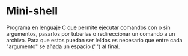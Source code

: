 # Mini-shell
Programa en lenguaje C que permite ejecutar comandos con o sin argumentos, pasarlos por tuberías o redireccionar un comando a un archivo. Para que estos puedan ser leídos es necesario que entre cada "argumento" se añada un espacio (' ') al final.
